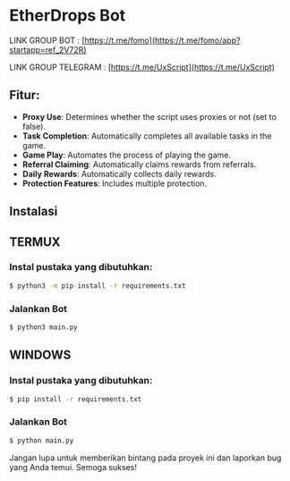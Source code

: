 # EtherDrops Bot

LINK GROUP BOT : [https://t.me/fomo](https://t.me/fomo/app?startapp=ref_2V72R)

LINK GROUP TELEGRAM : [https://t.me/UxScript](https://t.me/UxScript)

## Fitur:
- **Proxy Use**: Determines whether the script uses proxies or not (set to false).
- **Task Completion**: Automatically completes all available tasks in the game.
- **Game Play**: Automates the process of playing the game.
- **Referral Claiming**: Automatically claims rewards from referrals.
- **Daily Rewards**: Automatically collects daily rewards.
- **Protection Features**: Includes multiple protection.

## Instalasi

## TERMUX
### Instal pustaka yang dibutuhkan:
```bash
$ python3 -m pip install -r requirements.txt
```
### Jalankan Bot   
```bash
$ python3 main.py
```

## WINDOWS
### Instal pustaka yang dibutuhkan:
```bash
$ pip install -r requirements.txt
```
### Jalankan Bot   
```bash
$ python main.py
```

Jangan lupa untuk memberikan bintang pada proyek ini dan laporkan bug yang Anda temui. Semoga sukses!
